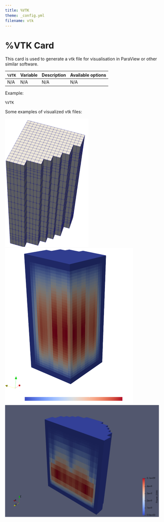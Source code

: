 ```yaml
---
title: %VTK
theme: _config.yml
filename: vtk
---
```


# %VTK Card

This card is used to generate a vtk file for visualisation in ParaView or other similar software.

| `%VTK` | Variable | Description | Available options |
| --- | --- | --- | --- |
| N/A | N/A | N/A | N/A |

Example:
```
%VTK
```
Some examples of visualized vtk files:

<img src="./images/neacrp.png" style="zoom:50%;" />

<img src="./images/MOX.png" style="zoom: 50%;" />

<img src="./images/half_core.png" style="zoom: 50%;" />
